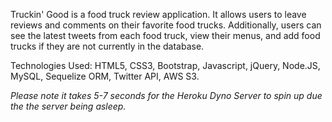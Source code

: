 Truckin' Good is a food truck review application. It allows users to leave reviews and comments on their favorite food trucks. Additionally, users can see the latest tweets from each food truck, view their menus, and add food trucks if they are not currently in the database.

Technologies Used: HTML5, CSS3, Bootstrap, Javascript, jQuery, Node.JS, MySQL, Sequelize ORM, Twitter API, AWS S3.

*Please note it takes 5-7 seconds for the Heroku Dyno Server to spin up due the the server being asleep.*

